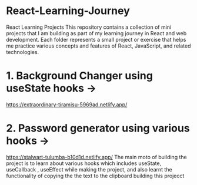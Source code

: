 # React-Learning-Journey
React Learning Projects
This repository contains a collection of mini projects that I am building as part of my learning journey in React and web development. Each folder represents a small project or exercise that helps me practice various concepts and features of React, JavaScript, and related technologies.
# 1. Background Changer using useState hooks ->
https://extraordinary-tiramisu-5969ad.netlify.app/
# 2. Password generator using various hooks ->
https://stalwart-tulumba-b10d1d.netlify.app/
The main moto of building the project is to learn about various hooks which includes useState, useCallback , useEffect while making the project, and also learnt the functionality of copying the the text to the clipboard building this projecct 
